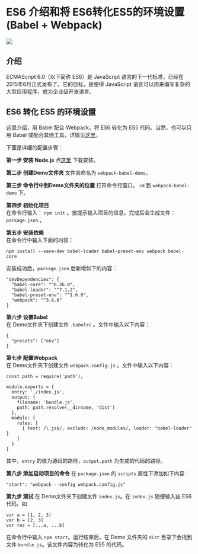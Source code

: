 # ES6 介绍和将 ES6转化ES5的环境设置(Babel + Webpack)
![](http://upload-images.jianshu.io/upload_images/7219342-1ffc07a9fdaf7c56.png?imageMogr2/auto-orient/strip%7CimageView2/2/w/1240)

## 介绍
ECMAScript 6.0（以下简称 ES6）是 JavaScript 语言的下一代标准，已经在2015年6月正式发布了。它的目标，是使得 JavaScript 语言可以用来编写复杂的大型应用程序，成为企业级开发语言。

## ES6 转化 ES5 的环境设置
这里介绍，用 Babel 配合 Webpack，将 ES6 转化为 ES5 代码。当然，也可以只用 Babel 或配合其他工具，详情见[这里](http://babeljs.io/docs/setup#installation)。

下面是详细的配置步骤：  

**第一步 安装 Node.js**
点[这里](https://nodejs.org/en/download/) 下载安装。

**第二步 创建Demo文件夹**
文件夹命名为 `webpack-babel-demo`。

**第三步 命令行中到Demo文件夹的位置**
打开命令行窗口。 `cd` 到 `webpack-babel-demo` 下。

**第四步 初始化项目**  
在命令行输入： `npm init` 。按提示输入项目的信息。完成后会生成文件： `package.json` 。

**第五步 安装依赖**  
在命令行中输入下面的内容：
```
npm install --save-dev babel-loader babel-preset-env webpack babel-core 
```

安装成功后，`package.json` 后新增如下的内容：
```
"devDependencies": {
  "babel-core": "^6.26.0",
  "babel-loader": "^7.1.2",
  "babel-preset-env": "^1.6.0",
  "webpack": "^3.6.0"
}
```

**第六步 设置Babel**  
在 Demo文件夹下创建文件 `.babelrc` 。文件中输入以下内容：
```
{
  "presets": ["env"]
}
```

**第七步 配置Webpack**  
在 Demo文件夹下创建文件 `webpack.config.js` 。文件中输入以下内容：
```
const path = require('path');

module.exports = {
  entry: './index.js', 
  output: {
    filename: 'bundle.js',
    path: path.resolve(__dirname, 'dist')
  },
  module: {
    rules: [
      { test: /\.js$/, exclude: /node_modules/, loader: "babel-loader" }
    ]
  }
}
```

其中，`entry` 的值为源码的路径，`output.path` 为生成的代码的路径。


**第八步 添加启动项目的命令**
在 `package.json` 的 `scripts` 属性下添加如下内容：
```
"start": "webpack --config webpack.config.js"

```

**第九步 测试**
在 Demo文件夹下创建文件 `index.js`。在 `index.js` 随便输入些 ES6 代码。如
```
var a = [1, 2, 3]
var b = [2, 3]
var res = [...a, ...b]
```

在命令行中输入 `npm start`。运行结束后，在 Demo 文件夹的 `dist` 目录下会找到文件 `bundle.js`。该文件内容为转化为 ES5 的代码。 





